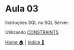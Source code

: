 # Aula 03

Instruções SQL no SQL Server.

Utilizando [CONSTRAINTS](./constraints.md)


[Home 🏠](../README.md) | [Indice 📇](README.md)